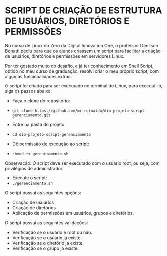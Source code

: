 # SCRIPT DE CRIAÇÃO DE ESTRUTURA DE USUÁRIOS, DIRETÓRIOS E PERMISSÕES

No curso de Linux do Zero da Digital Innovation One, o professor Denilson Bonatti pediu para que os alunos criassem um script para facilitar a criação de usuários, diretórios e permissões em servidores Linux.

Por ter gostado muito do desafio, e já ter conhecimento em Shell Script, obtido no meu curso de graduação, resolvi criar o meu próprio script, com algumas funcionalidades extras.

O script foi criado para ser executado no terminal do Linux, para executá-lo, siga os passos abaixo:

- Faça o clone do repositório:
- `git clone https://github.com/mr-reinaldo/dio-projeto-script-gerenciamento.git`

- Entre na pasta do projeto:
- `cd dio-projeto-script-gerenciamento`

- Dê permissão de execução ao script:
- `chmod +x gerenciamento.sh`

Observação: O script deve ser executado com o usuário root, ou seja, com privilégios de administrador.

- Execute o script:
- `./gerenciamento.sh`

O script possui as seguintes opções:

- Criação de usuários
- Criação de diretórios
- Aplicação de permissões em usuários, grupos e diretórios.

O script possui as seguintes validações:

- Verificação se o usuário é root ou não.
- Verificação se o usuário já existe.
- Verificação se o diretório já existe.
- Verificação se o grupo já existe.
